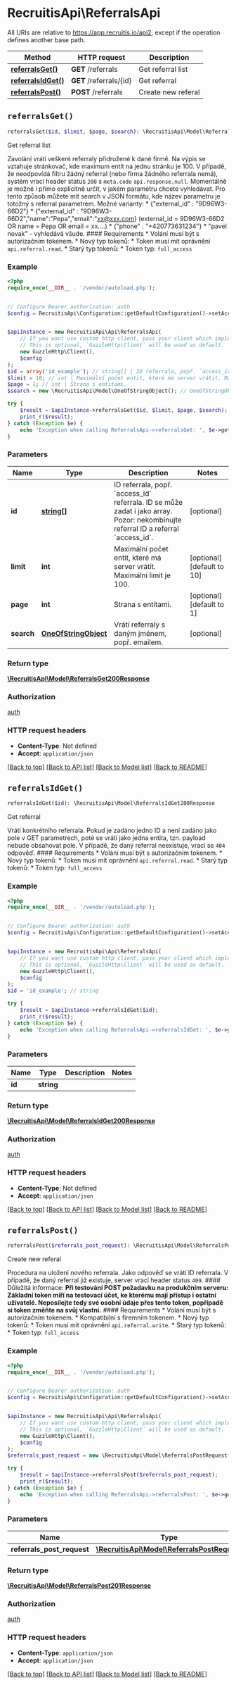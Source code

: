 # RecruitisApi\ReferralsApi

All URIs are relative to https://app.recruitis.io/api2, except if the operation defines another base path.

| Method | HTTP request | Description |
| ------------- | ------------- | ------------- |
| [**referralsGet()**](ReferralsApi.md#referralsGet) | **GET** /referrals | Get referral list |
| [**referralsIdGet()**](ReferralsApi.md#referralsIdGet) | **GET** /referrals/{id} | Get referral |
| [**referralsPost()**](ReferralsApi.md#referralsPost) | **POST** /referrals | Create new referal |


## `referralsGet()`

```php
referralsGet($id, $limit, $page, $search): \RecruitisApi\Model\ReferralsGet200Response
```

Get referral list

Zavolání vrátí veškeré referraly přidružené k dané firmě. Na výpis se vztahuje stránkovač, kde maximum entit na jednu stránku je 100. V případě, že neodpovídá filtru žádný referral (nebo firma žádného referrala nemá), systém vrací header status `200` s `meta.code` `api.response.null`.  Momentálně je možné i přímo explicitně určit, v jakém parametru chcete vyhledávat. Pro tento způsob můžete mít search v JSON formátu, kde název parametru je totožný s referral parametrem.  Možné varianty: * {\"external_id\" : \"9D96W3-66D2\"} * {\"external_id\" : \"9D96W3-66D2\",\"name\":\"Pepa\",\"email\":\"xx@xxx.com} (external_id = 9D96W3-66D2 OR name = Pepa OR email = xx....) * {\"phone\" : \"+420773631234\"} * \"pavel novak\" - vyhledává všude.  #### Requirements  * Volání musí být s autorizačním tokenem. * Nový typ tokenů:     * Token musí mít oprávnění `api.referral.read`. * Starý typ tokenů:     * Token typ: `full_access`

### Example

```php
<?php
require_once(__DIR__ . '/vendor/autoload.php');


// Configure Bearer authorization: auth
$config = RecruitisApi\Configuration::getDefaultConfiguration()->setAccessToken('YOUR_ACCESS_TOKEN');


$apiInstance = new RecruitisApi\Api\ReferralsApi(
    // If you want use custom http client, pass your client which implements `GuzzleHttp\ClientInterface`.
    // This is optional, `GuzzleHttp\Client` will be used as default.
    new GuzzleHttp\Client(),
    $config
);
$id = array('id_example'); // string[] | ID referrala, popř. `access_id` referrala. ID se může zadat i jako array. Pozor: nekombinujte referral ID a referral `access_id`.
$limit = 10; // int | Maximální počet entit, které má server vrátit. Maximální limit je 100.
$page = 1; // int | Strana s entitami.
$search = new \RecruitisApi\Model\OneOfStringObject(); // OneOfStringObject | Vrátí referraly s daným jménem, popř. emailem.

try {
    $result = $apiInstance->referralsGet($id, $limit, $page, $search);
    print_r($result);
} catch (Exception $e) {
    echo 'Exception when calling ReferralsApi->referralsGet: ', $e->getMessage(), PHP_EOL;
}
```

### Parameters

| Name | Type | Description  | Notes |
| ------------- | ------------- | ------------- | ------------- |
| **id** | [**string[]**](../Model/string.md)| ID referrala, popř. &#x60;access_id&#x60; referrala. ID se může zadat i jako array. Pozor: nekombinujte referral ID a referral &#x60;access_id&#x60;. | [optional] |
| **limit** | **int**| Maximální počet entit, které má server vrátit. Maximální limit je 100. | [optional] [default to 10] |
| **page** | **int**| Strana s entitami. | [optional] [default to 1] |
| **search** | [**OneOfStringObject**](../Model/.md)| Vrátí referraly s daným jménem, popř. emailem. | [optional] |

### Return type

[**\RecruitisApi\Model\ReferralsGet200Response**](../Model/ReferralsGet200Response.md)

### Authorization

[auth](../../README.md#auth)

### HTTP request headers

- **Content-Type**: Not defined
- **Accept**: `application/json`

[[Back to top]](#) [[Back to API list]](../../README.md#endpoints)
[[Back to Model list]](../../README.md#models)
[[Back to README]](../../README.md)

## `referralsIdGet()`

```php
referralsIdGet($id): \RecruitisApi\Model\ReferralsIdGet200Response
```

Get referral

Vrátí konkrétního referrala. Pokud je zadáno jedno ID a není zadáno jako pole v GET parametrech, poté se vrátí jako jedna entita, tzn. payload nebude obsahovat pole. V případě, že daný referral neexistuje, vrací se `404` odpověď.   #### Requirements  * Volání musí být s autorizačním tokenem. * Nový typ tokenů:     * Token musí mít oprávnění `api.referral.read`. * Starý typ tokenů:     * Token typ: `full_access`

### Example

```php
<?php
require_once(__DIR__ . '/vendor/autoload.php');


// Configure Bearer authorization: auth
$config = RecruitisApi\Configuration::getDefaultConfiguration()->setAccessToken('YOUR_ACCESS_TOKEN');


$apiInstance = new RecruitisApi\Api\ReferralsApi(
    // If you want use custom http client, pass your client which implements `GuzzleHttp\ClientInterface`.
    // This is optional, `GuzzleHttp\Client` will be used as default.
    new GuzzleHttp\Client(),
    $config
);
$id = 'id_example'; // string

try {
    $result = $apiInstance->referralsIdGet($id);
    print_r($result);
} catch (Exception $e) {
    echo 'Exception when calling ReferralsApi->referralsIdGet: ', $e->getMessage(), PHP_EOL;
}
```

### Parameters

| Name | Type | Description  | Notes |
| ------------- | ------------- | ------------- | ------------- |
| **id** | **string**|  | |

### Return type

[**\RecruitisApi\Model\ReferralsIdGet200Response**](../Model/ReferralsIdGet200Response.md)

### Authorization

[auth](../../README.md#auth)

### HTTP request headers

- **Content-Type**: Not defined
- **Accept**: `application/json`

[[Back to top]](#) [[Back to API list]](../../README.md#endpoints)
[[Back to Model list]](../../README.md#models)
[[Back to README]](../../README.md)

## `referralsPost()`

```php
referralsPost($referrals_post_request): \RecruitisApi\Model\ReferralsPost201Response
```

Create new referal

Procedura na uložení nového referrala. Jako odpověď se vrátí ID referrala.  V případě, že daný referral již existuje, server vrací header status `409`.  #### Důležitá informace: **Při testování POST požadavku na produkčním serveru: Základní token míří na testovací účet, ke kterému mají přístup i ostatní uživatelé.  Neposílejte tedy své osobní údaje přes tento token, popřípadě si token změňte na svůj vlastní.**  #### Requirements  * Volání musí být s autorizačním tokenem. * Kompatibilní s firemním tokenem. * Nový typ tokenů:     * Token musí mít oprávnění `api.referral.write`. * Starý typ tokenů:     * Token typ: `full_access`

### Example

```php
<?php
require_once(__DIR__ . '/vendor/autoload.php');


// Configure Bearer authorization: auth
$config = RecruitisApi\Configuration::getDefaultConfiguration()->setAccessToken('YOUR_ACCESS_TOKEN');


$apiInstance = new RecruitisApi\Api\ReferralsApi(
    // If you want use custom http client, pass your client which implements `GuzzleHttp\ClientInterface`.
    // This is optional, `GuzzleHttp\Client` will be used as default.
    new GuzzleHttp\Client(),
    $config
);
$referrals_post_request = new \RecruitisApi\Model\ReferralsPostRequest(); // \RecruitisApi\Model\ReferralsPostRequest

try {
    $result = $apiInstance->referralsPost($referrals_post_request);
    print_r($result);
} catch (Exception $e) {
    echo 'Exception when calling ReferralsApi->referralsPost: ', $e->getMessage(), PHP_EOL;
}
```

### Parameters

| Name | Type | Description  | Notes |
| ------------- | ------------- | ------------- | ------------- |
| **referrals_post_request** | [**\RecruitisApi\Model\ReferralsPostRequest**](../Model/ReferralsPostRequest.md)|  | [optional] |

### Return type

[**\RecruitisApi\Model\ReferralsPost201Response**](../Model/ReferralsPost201Response.md)

### Authorization

[auth](../../README.md#auth)

### HTTP request headers

- **Content-Type**: `application/json`
- **Accept**: `application/json`

[[Back to top]](#) [[Back to API list]](../../README.md#endpoints)
[[Back to Model list]](../../README.md#models)
[[Back to README]](../../README.md)
